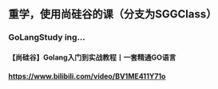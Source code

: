 ## 重学，使用尚硅谷的课（分支为SGGClass）
### GoLangStudy ing...
#### 【尚硅谷】Golang入门到实战教程丨一套精通GO语言
#### https://www.bilibili.com/video/BV1ME411Y71o